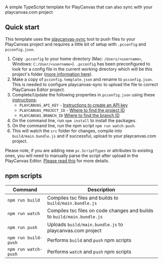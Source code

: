 A simple TypeScript template for PlayCanvas that can also sync with your playcanvas.com project

## Quick start

This template uses the [playcanvas-sync][playcanvas-sync] tool to push files to your PlayCanvas project and requires a little bit of setup with `.pcconfig` and `pcconfig.json`.

1. Copy `.pcconfig` to your home directory (Mac: `/Users/<username>`, Windows: `C:/User/<username>`). `.pcconfig` has been preconfigured to look for a config file in the current working directory which will be this project's folder ([more information here][playcanvas-sync-pcconfig-instructions]).
2. Make a copy of `pcconfig.template.json` and rename to `pcconfig.json`. This is needed to configure playcanvas-sync to upload the file to correct PlayCanvas Editor project.
3. Complete/Update the following properties in `pcconfig.json` using these [instructions][playcanvas-sync-pcconfig-instructions]:
    - `PLAYCANVAS_API_KEY` - [Instructions to create an API key][create-api-key]
    - `PLAYCANVAS_PROJECT_ID` - [Where to find the project ID][find-project-id]
    - `PLAYCANVAS_BRANCH_ID` [Where to find the branch ID][find-branch-id]
4. On the command line, run `npm install` to install the packages.
5. On the command line, run the npm script `npm run watch-push`.
6. This will watch the `src` folder for changes, compile into `build/main.bundle.js` and if successful, upload to your playcanvas.com project.

Please note, if you are adding new `pc.ScriptTypes` or attributes to existing ones, you will need to manually parse the script after upload in the PlayCanvas Editor. [Please read this][playcanvas-sync-new-script-types] for more details.

## npm scripts
| Command                | Description                                                             |
|------------------------|-------------------------------------------------------------------------|
| `npm run build`        | Compiles tsc files and builds to `build/main.bundle.js`                 |
| `npm run watch`        | Compiles tsc files on code changes and builds to `build/main.bundle.js` |
| `npm run push`         | Uploads `build/main.bundle.js` to playcanvas.com project                |
| `npm run build-push`   | Performs `build` and `push` npm scripts                                 |
| `npm run watch-push`   | Performs `watch` and `push` npm scripts                                 |

[playcanvas-sync]: https://github.com/playcanvas/playcanvas-sync
[playcanvas-sync-pcconfig-instructions]: https://github.com/playcanvas/playcanvas-sync#config-variables
[playcanvas-sync-new-script-types]: https://github.com/playcanvas/playcanvas-sync#adding-new-files-as-script-components
[create-api-key]: https://developer.playcanvas.com/en/user-manual/api/#authorization
[find-project-id]: https://developer.playcanvas.com/en/user-manual/api/#project_id
[find-branch-id]: https://developer.playcanvas.com/en/user-manual/api/#branch_id